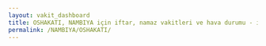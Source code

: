 ```yaml
---
layout: vakit_dashboard
title: OSHAKATI, NAMBIYA için iftar, namaz vakitleri ve hava durumu - ilçe/eyalet seç
permalink: /NAMBIYA/OSHAKATI/
---
```


<script type="text/javascript">
  var GLOBAL_COUNTRY = 'NAMBIYA';
  var GLOBAL_CITY = 'OSHAKATI';
  var GLOBAL_STATE = '';
  var lat = 72;
  var lon = 21;
</script>
